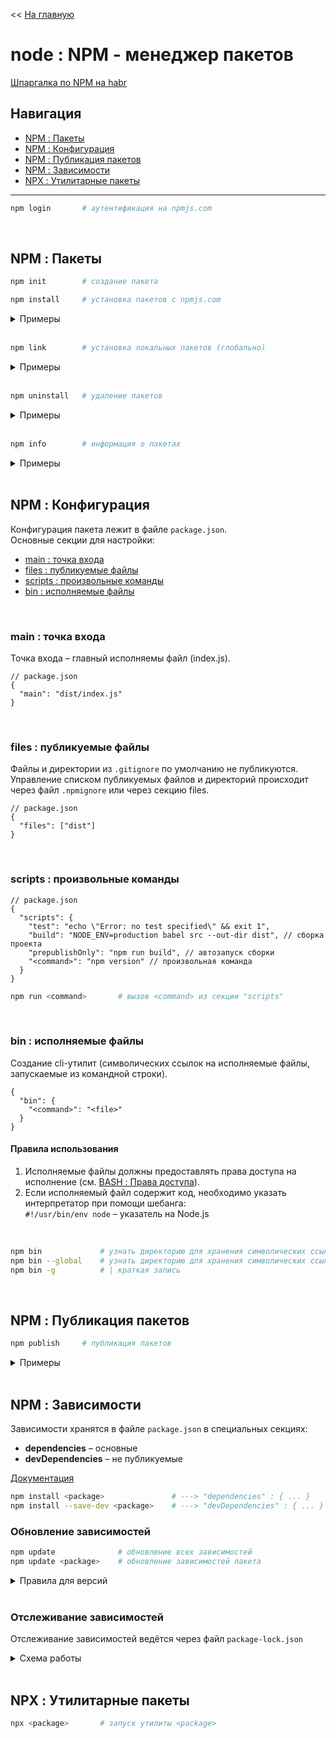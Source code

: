 << [На главную](./README.md)

# node : NPM - менеджер пакетов

[Шпаргалка по NPM на habr](https://habr.com/ru/post/133363/)

## Навигация

- [NPM : Пакеты](#npm--пакеты)
- [NPM : Конфигурация](#npm--конфигурация)
- [NPM : Публикация пакетов](#npm--публикация-пакетов)
- [NPM : Зависимости](#npm--зависимости)
- [NPX : Утилитарные пакеты](#npx--утилитарные-пакеты)

---

<a id="login"></a>

```bash
npm login       # аутентификация на npmjs.com
```

<br>

## NPM : Пакеты

<a id="init"></a>

```bash
npm init        # создание пакета
```

<a id="install"></a>

```bash
npm install     # установка пакетов с npmjs.com
```

<details>
<summary>Примеры</summary>

```bash
npm install                             # установка пакетов из package.json
npm install <package>                   # установка пакета в текущей директории
npm install -g <package>                # установка пакета глобально
npm install <package_1> <package_2>     # установка нескольких пакетов
```

</details><br>

<a id="link"></a>

```bash
npm link        # установка локальных пакетов (глобально)
```

<details>
<summary>Примеры</summary>

```bash
npm link        # установка пакета из текущей директории (глобально)
```

</details><br>

<a id="uninstall"></a>

```bash
npm uninstall   # удаление пакетов
```

<details>
<summary>Примеры</summary>

```bash
npm uninstall <package>                 # удаление пакета в текущей директории
npm uninstall -g <package>              # удаление пакета глобально
npm uninstall <package_1> <package_2>   # удаление нескольких пакетов
```

</details><br>

<a id="info"></a>

```bash
npm info        # информация о пакетах
```

<details>
<summary>Примеры</summary>

```bash
npm info <package>      # найти информацию по <package> на npmjs.com
```

</details><br>

## NPM : Конфигурация

Конфигурация пакета лежит в файле `package.json`.  
Основные секции для настройки:

- [main : точка входа](#main--точка-входа)
- [files : публикуемые файлы](#files--публикуемые-файлы)
- [scripts : произвольные команды](#scripts--произвольные-команды)
- [bin : исполняемые файлы](#bin--исполняемые-файлы)

<br>

### main : точка входа

Точка входа – главный исполняемы файл (index.js).

```jsonc
// package.json
{
  "main": "dist/index.js"
}
```

<br>

### files : публикуемые файлы

Файлы и директории из `.gitignore` по умолчанию не публикуются.  
Управление списком публикуемых файлов и директорий происходит через файл `.npmignore` или через секцию files.

```jsonc
// package.json
{
  "files": ["dist"]
}
```

<br>

### scripts : произвольные команды

```jsonc
// package.json
{
  "scripts": {
    "test": "echo \"Error: no test specified\" && exit 1",
    "build": "NODE_ENV=production babel src --out-dir dist", // сборка проекта
    "prepublishOnly": "npm run build", // автозапуск сборки
    "<command>": "npm version" // произвольная команда
  }
}
```

```bash
npm run <command>       # вызов <command> из секции "scripts"
```

<br>

### bin : исполняемые файлы

Создание cli-утилит (символических ссылок на исполняемые файлы, запускаемые из командной строки).

```jsonc
{
  "bin": {
    "<command>": "<file>"
  }
}
```

#### Правила использования

1. Исполняемые файлы должны предоставлять права доступа на исполнение (см. [BASH : Права доступа](./bash.md#bash--права-доступа)).
2. Если исполняемый файл содержит код, необходимо указать интерпретатор при помощи шебанга:  
   `#!/usr/bin/env node` – указатель на Node.js

<br>

```bash
npm bin				# узнать директорию для хранения символических ссылок (локальных)
npm bin --global	# узнать директорию для хранения символических ссылок (глобальных)
npm bin -g			# | краткая запись
```

<br>

## NPM : Публикация пакетов

<a id="publish"></a>

```bash
npm publish     # публикация пакетов
```

<details>
<summary>Примеры</summary>

```bash
npm publish             # публикация пакета на npmjs.com
npm publish --dry-run   # публикация пакета локально
```

</details><br>

## NPM : Зависимости

Зависимости хранятся в файле `package.json` в специальных секциях:

- **dependencies** – основные
- **devDependencies** – не публикуемые

[Документация](https://docs.npmjs.com/files/package.json#dependencies)

```bash
npm install <package>               # ---> "dependencies" : { ... }
npm install --save-dev <package>    # ---> "devDependencies" : { ... }
```

### Обновление зависимостей

<a id="update"></a>

```bash
npm update              # обновление всех зависимостей
npm update <package>    # обновление зависимостей пакета
```

<details>
<summary>Правила для версий</summary>

- `*` – любая версия
- `1.2.3` - точная версия
- `>1.2.3` - больше
- `>=1.2.3` - больше либо равна
- `<1.2.3` - меньше
- `<=1.2.3` - меньше либо равна
- `^1.2.3` - больше либо равна (кроме мажора),  
  т.е. >= 1.2.3 и < 2.0.0
- `~1.2.3` – больше либо равна (кроме мажора и минора),  
  т.е. >= 1.2.3 и < 1.3.0
- `1.2.x` – вместо х любая цифра

</details><br>

### Отслеживание зависимостей

Отслеживание зависимостей ведётся через файл `package-lock.json`

<details>
<summary>Схема работы</summary>

![отслеживание зависимостей](https://github.com/cgehuzi/notes/raw/master/images/npm-package-lock.jpg)

</details><br>

## NPX : Утилитарные пакеты

<a id="npx"></a>

```bash
npx <package>       # запуск утилиты <package>
```
